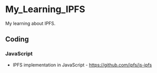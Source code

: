 # My_Learning_IPFS
My learning about IPFS.

## Coding
### JavaScript
* IPFS implementation in JavaScript - https://github.com/ipfs/js-ipfs
